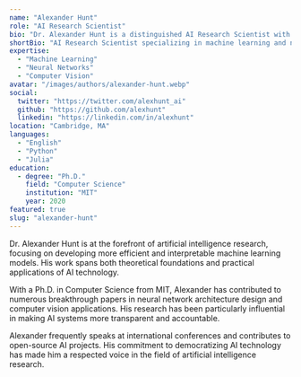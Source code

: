 ```yaml
---
name: "Alexander Hunt"
role: "AI Research Scientist"
bio: "Dr. Alexander Hunt is a distinguished AI Research Scientist with expertise in machine learning, neural networks, and computer vision. His groundbreaking work at MIT has contributed significantly to advancements in AI technology and its practical applications."
shortBio: "AI Research Scientist specializing in machine learning and neural networks"
expertise:
  - "Machine Learning"
  - "Neural Networks"
  - "Computer Vision"
avatar: "/images/authors/alexander-hunt.webp"
social:
  twitter: "https://twitter.com/alexhunt_ai"
  github: "https://github.com/alexhunt"
  linkedin: "https://linkedin.com/in/alexhunt"
location: "Cambridge, MA"
languages:
  - "English"
  - "Python"
  - "Julia"
education:
  - degree: "Ph.D."
    field: "Computer Science"
    institution: "MIT"
    year: 2020
featured: true
slug: "alexander-hunt"
---
```


Dr. Alexander Hunt is at the forefront of artificial intelligence research, focusing on developing more efficient and interpretable machine learning models. His work spans both theoretical foundations and practical applications of AI technology.

With a Ph.D. in Computer Science from MIT, Alexander has contributed to numerous breakthrough papers in neural network architecture design and computer vision applications. His research has been particularly influential in making AI systems more transparent and accountable.

Alexander frequently speaks at international conferences and contributes to open-source AI projects. His commitment to democratizing AI technology has made him a respected voice in the field of artificial intelligence research.